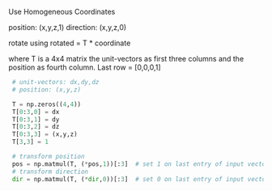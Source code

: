 Use Homogeneous Coordinates

position: (x,y,z,1)
direction: (x,y,z,0)

rotate using rotated = T * coordinate

where T is a 4x4 matrix the unit-vectors as first three columns and the position as fourth column.
Last row = [0,0,0,1]

```python
 # unit-vectors: dx,dy,dz
 # position: (x,y,z)

 T = np.zeros((4,4))
 T[0:3,0] = dx
 T[0:3,1] = dy
 T[0:3,2] = dz
 T[0:3,3] = (x,y,z)
 T[3,3] = 1

 # transform position
 pos = np.matmul(T, (*pos,1))[:3]  # set 1 on last entry of input vector, ignore output vector[-1]
 # transform direction
 dir = np.matmul(T, (*dir,0))[:3]  # set 0 on last entry of input vector, ignore output vector[-1]

```
